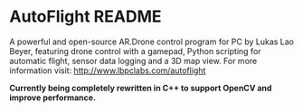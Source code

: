 # AutoFlight README

A powerful and open-source AR.Drone control program for PC by Lukas Lao Beyer, featuring drone control with a gamepad, Python scripting for automatic flight, sensor data logging and a 3D map view.
For more information visit: http://www.lbpclabs.com/autoflight

**Currently being completely rewritten in C++ to support OpenCV and improve performance.**
